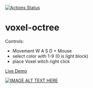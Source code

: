 [![Actions Status](https://github.com/FoxelFox/voxel-octree/workflows/build/badge.svg)](https://github.com/FoxelFox/voxel-octree/actions)


# voxel-octree

Controls:
* Movement W A S D + Mouse
* select color with 1-9 (0 is light block)
* place Voxel witch right click

[Live Demo](https://64f.de/voxel-octree-rt/index.html)

[![IMAGE ALT TEXT HERE](https://img.youtube.com/vi/1Sfj7V59kPY/0.jpg)](https://www.youtube.com/watch?v=1Sfj7V59kPY)
